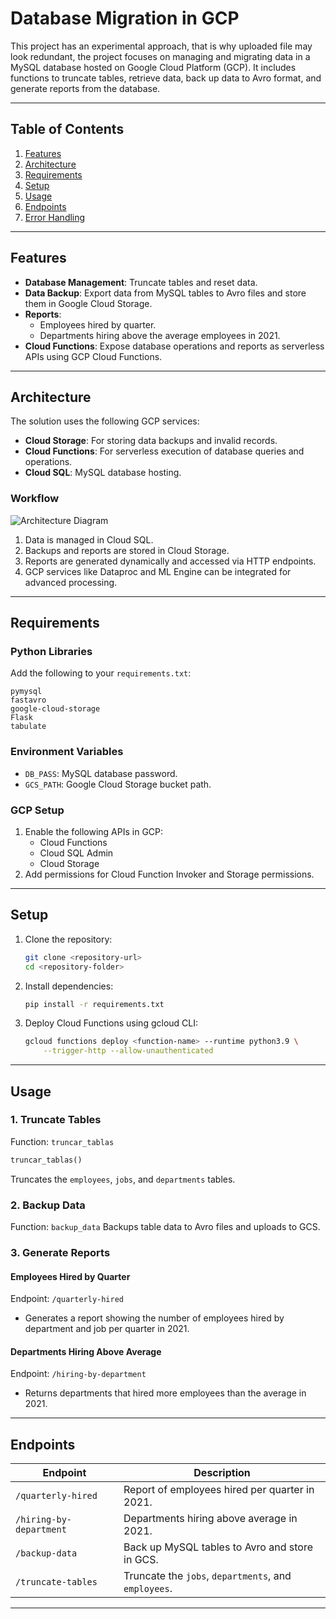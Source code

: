 # Database Migration in GCP

This project has an experimental approach, that is why uploaded file may look redundant, the project focuses on managing and migrating data in a MySQL database hosted on Google Cloud Platform (GCP). It includes functions to truncate tables, retrieve data, back up data to Avro format, and generate reports from the database.

---

## Table of Contents
1. [Features](#features)
2. [Architecture](#architecture)
3. [Requirements](#requirements)
4. [Setup](#setup)
5. [Usage](#usage)
6. [Endpoints](#endpoints)
7. [Error Handling](#error-handling)

---

## Features
- **Database Management**: Truncate tables and reset data.
- **Data Backup**: Export data from MySQL tables to Avro files and store them in Google Cloud Storage.
- **Reports**:
  - Employees hired by quarter.
  - Departments hiring above the average employees in 2021.
- **Cloud Functions**: Expose database operations and reports as serverless APIs using GCP Cloud Functions.

---

## Architecture
The solution uses the following GCP services:
- **Cloud Storage**: For storing data backups and invalid records.
- **Cloud Functions**: For serverless execution of database queries and operations.
- **Cloud SQL**: MySQL database hosting.

### Workflow
![Architecture Diagram](link_to_architecture_diagram.png)  

1. Data is managed in Cloud SQL.
2. Backups and reports are stored in Cloud Storage.
3. Reports are generated dynamically and accessed via HTTP endpoints.
4. GCP services like Dataproc and ML Engine can be integrated for advanced processing.

---

## Requirements

### Python Libraries
Add the following to your `requirements.txt`:
```plaintext
pymysql
fastavro
google-cloud-storage
Flask
tabulate
```

### Environment Variables
- `DB_PASS`: MySQL database password.
- `GCS_PATH`: Google Cloud Storage bucket path.

### GCP Setup
1. Enable the following APIs in GCP:
   - Cloud Functions
   - Cloud SQL Admin
   - Cloud Storage
2. Add permissions for Cloud Function Invoker and Storage permissions.

---

## Setup
1. Clone the repository:
   ```bash
   git clone <repository-url>
   cd <repository-folder>
   ```
2. Install dependencies:
   ```bash
   pip install -r requirements.txt
   ```
3. Deploy Cloud Functions using gcloud CLI:
   ```bash
   gcloud functions deploy <function-name> --runtime python3.9 \
       --trigger-http --allow-unauthenticated
   ```

---

## Usage

### 1. Truncate Tables
Function: `truncar_tablas`
```python
truncar_tablas()
```
Truncates the `employees`, `jobs`, and `departments` tables.

### 2. Backup Data
Function: `backup_data`
Backups table data to Avro files and uploads to GCS.

### 3. Generate Reports
#### Employees Hired by Quarter
Endpoint: `/quarterly-hired`
- Generates a report showing the number of employees hired by department and job per quarter in 2021.

#### Departments Hiring Above Average
Endpoint: `/hiring-by-department`
- Returns departments that hired more employees than the average in 2021.

---

## Endpoints
| Endpoint                          | Description                                             |
|-----------------------------------|---------------------------------------------------------|
| `/quarterly-hired`                | Report of employees hired per quarter in 2021.         |
| `/hiring-by-department`           | Departments hiring above average in 2021.              |
| `/backup-data`                    | Back up MySQL tables to Avro and store in GCS.         |
| `/truncate-tables`                | Truncate the `jobs`, `departments`, and `employees`.   |

---


